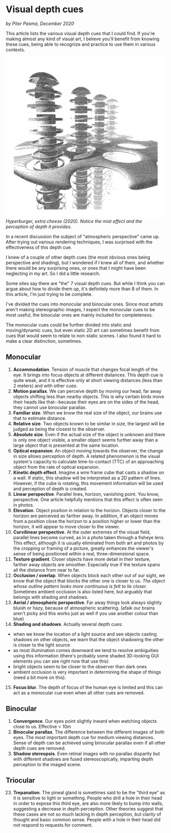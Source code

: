 # Visual depth cues
*by Piter Pasma, December 2020*

This article lists the various visual depth cues that I could find. If you're making almost any kind of visual art, I believe you'll benefit from knowing these cues, being able to recognize and practice to use them in various contexts.

![Hyperburger, extra cheese (2020). Notice the mist effect and the perception of depth it provides.](depth-cues1.jpg)
*Hyperburger, extra cheese (2020). Notice the mist effect and the perception of depth it provides.*

In a recent discussion the subject of "atmospheric perspective" came up. After trying out various rendering techniques, I was surprised with the effectiveness of this depth cue.

I knew of a couple of other depth cues (the most obvious ones being perspective and shading), but I wondered if I knew all of them, and whether there would be any surprising ones, or ones that I might have been neglecting in my art. So I did a little research.

Some sites say there are "the" 7 visual depth cues. But while I think you can argue about how to divide them up, it's definitely more than 8 of them. In this article, I'm just trying to be complete.

I've divided the cues into monocular and binocular ones. Since most artists aren't making stereographic images, I expect the monocular cues to be most useful, the binocular ones are mainly included for completeness. 

The monocular cues could be further divided into static and moving/dynamic cues, but even static 2D art can sometimes benefit from cues that would seem to relate to non-static scenes. I also found it hard to make a clear distinction, sometimes. 

## Monocular

1. **Accommodation**. Tension of muscle that changes focal length of the eye. It brings into focus objects at different distances. This depth cue is quite weak, and it is effective only at short viewing distances (less than 2 meters) and with other cues.
2. **Motion parallax**. We can perceive depth by moving our head, far away objects shifting less than nearby objects. This is why certain birds move their heads like that--because their eyes are on the sides of the head, they cannot use binocular parallax.
3. **Familiar size**. When we know the real size of the object, our brains use that to estimate distance.
4. **Relative size**. Two objects known to be similar in size, the largest will be judged as being the closest to the observer.
5. **Absolute size**. Even if the actual size of the object is unknown and there is only one object visible, a smaller object seems further away than a large object that is presented at the same location.
6. **Optical expansion**. An object moving towards the observer, the change in size allows perception of depth. A related phenomenon is the visual system's capacity to calculate time-to-contact (TTC) of an approaching object from the rate of optical expansion.
7. **Kinetic depth effect**. Imagine a wire frame cube that casts a shadow on a wall. If static, this shadow will be interpreted as a 2D pattern of lines. However, if the cube is rotating, this movement information will be used and perception of depth is created.
8. **Linear perspective**. Parallel lines, horizon, vanishing point. You know, perspective. One article helpfully mentions that this effect is often seen in photos.
9. **Elevation**. Object position in relation to the horizon. Objects closer to the horizon are perceived as farther away. In addition, if an object moves from a position close the horizon to a position higher or lower than the horizon, it will appear to move closer to the viewer.
10. **Curvilinear perspective**. At the outer extremes of the visual field, parallel lines become curved, as in a photo taken through a fisheye lens. This effect, although it is usually eliminated from both art and photos by the cropping or framing of a picture, greatly enhances the viewer's sense of being positioned within a real, three-dimensional space.
11. **Texture gradient**. Closer objects have more detail in their texture, farther away objects are smoother. Especially true if the texture spans all the distance from near to far.
12. **Occlusion / overlap**. When objects block each other out of our sight, we know that the object that blocks the other one is closer to us. *The object whose outline pattern looks more continuous is felt to lie closer.* Sometimes ambient occlusion is also listed here, but arguably that belongs with shading and shadows.
13. **Aerial / atmospheric perspective**. Far away things look always slightly bluish or hazy, because of atmospheric scattering. (afaik our brains aren't picky and this works just as well if you use another colour than blue)
14. **Shading and shadows**. Actually several depth cues:
  - when we know the location of a light source and see objects casting shadows on other objects, we learn that the object shadowing the other is closer to the light source
  - as most illumination comes downward we tend to resolve ambiguities using this information (there's probably some shaded 3D-looking GUI elements you can see right now that use this)
  - bright objects seem to be closer to the observer than dark ones
  - ambient occlusion is very important in determining the shape of things (need a bit more on this).
15. **Focus blur**. The depth of focus of the human eye is limited and this can act as a monocular cue even when all other cues are removed.

## Binocular

1. **Convergence**. Our eyes point slightly inward when watching objects close to us. Effective < 10m
2. **Binocular parallax**. The difference between the different images of both eyes. The most important depth cue for medium viewing distances. Sense of depth can be achieved using binocular parallax even if all other depth cues are removed. 
3. **Shadow stereopsis**. Even retinal images with no parallax disparity but with different shadows are fused stereoscopically, imparting depth perception to the imaged scene. 

## Triocular

23. **Trepanation**. The pineal gland is sometimes said to be the "third eye" as it is sensitive to light or something. People who drill a hole in their head in order to expose this third eye, are also more likely to bump into walls, suggesting a decrease in depth perception. Other theories suggest that these cases are not so much lacking in depth perception, but clarity of thought and basic common sense. People with a hole in their head did not respond to requests for comment.